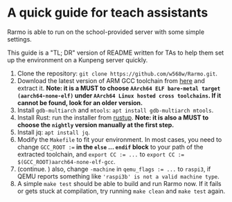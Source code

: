 # A quick guide for teach assistants
Rarmo is able to run on the school-provided server with some simple settings. 

This guide is a "TL; DR" version of README written for TAs to help them set up the environment on a Kunpeng server quickly.

1. Clone the repository: `git clone https://github.com/w568w/Rarmo.git`.
2. Download the latest version of ARM GCC toolchain from [here](https://developer.arm.com/Tools%20and%20Software/GNU%20Toolchain) and extract it. **Note: it is a MUST to choose `AArch64 ELF bare-metal target (aarch64-none-elf)` under `AArch64 Linux hosted cross toolchains`. If it cannot be found, look for an older version.**
3. Install `gdb-multiarch` and `mtools`: `apt install gdb-multiarch mtools`.
4. Install Rust: run the installer from [rustup](https://rustup.rs/). **Note: it is also a MUST to choose the `nightly` version manually at the first step.**
5. Install jq: `apt install jq`.
6. Modify the `Makefile` to fit your environment. In most cases, you need to change `GCC_ROOT :=` **in the `else` ... `endif` block** to your path of the extracted toolchain, and `export CC := ...` to `export CC := $(GCC_ROOT)aarch64-none-elf-gcc`.
7. (continue. ) also, change `-machine` in `qemu_flags := ...` to `raspi3`, if QEMU reports something like `'raspi3b' is not a valid machine type`.
8. A simple `make test` should be able to build and run Rarmo now. If it fails or gets stuck at compilation, try running `make clean` and `make test` again.